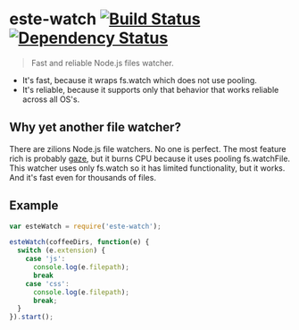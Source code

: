 # este-watch [![Build Status](https://secure.travis-ci.org/steida/este-watch.png?branch=master)](http://travis-ci.org/steida/este-watch) [![Dependency Status](https://david-dm.org/steida/este-watch.png?theme=shields.io)](https://david-dm.org/steida/este-watch)

> Fast and reliable Node.js files watcher.

- It's fast, because it wraps fs.watch which does not use pooling.
- It's reliable, because it supports only that behavior that works reliable across all OS's.

## Why yet another file watcher?

There are zilions Node.js file watchers. No one is perfect. The most feature rich is probably [gaze](https://github.com/shama/gaze), but it burns CPU because it uses pooling fs.watchFile. 
This watcher uses only fs.watch so it has limited functionality, but it works. And it's fast
even for thousands of files.

## Example

```javascript
var esteWatch = require('este-watch');

esteWatch(coffeeDirs, function(e) {
  switch (e.extension) {
    case 'js':
      console.log(e.filepath);
      break
    case 'css':
      console.log(e.filepath);
      break;
  }
}).start();
```
